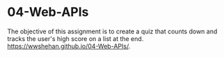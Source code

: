 # 04-Web-APIs
The objective of this assignment is to create a quiz that counts down and tracks the user's high score on a list at the end.
https://wwshehan.github.io/04-Web-APIs/.
